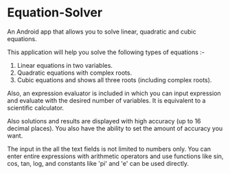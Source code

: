# Equation-Solver
An Android app that allows you to solve linear, quadratic and cubic equations.

This application will help you solve the following types of equations :-
1. Linear equations in two variables.
2. Quadratic equations with complex roots.
3. Cubic equations and shows all three roots (including complex roots).

Also, an expression evaluator is included in which you can input expression and evaluate with the desired number of variables. It is equivalent to a scientific calculator.

Also solutions and results are displayed with high accuracy (up to 16 decimal places). You also have the ability to set the amount of accuracy you want.

The input in the all the text fields is not limited to numbers only. You can enter entire expressions with arithmetic operators and use functions like sin, cos, tan, log, and constants like 'pi' and 'e' can be used directly.
